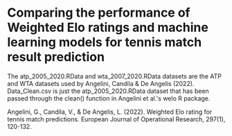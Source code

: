 # Comparing the performance of Weighted Elo ratings and machine learning models for tennis match result prediction

The atp_2005_2020.RData and wta_2007_2020.RData datasets are the ATP and WTA datasets used by Angelini, Candila & De Angelis (2022).
Data_Clean.csv is just the atp_2005_2020.RData dataset that has been passed through the clean() function in Angelini et al.'s welo R package.

Angelini, G., Candila, V., & De Angelis, L. (2022). Weighted Elo rating for tennis match predictions. European Journal of Operational Research, 297(1), 120-132.
